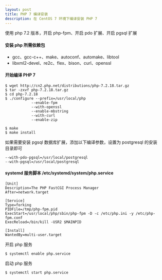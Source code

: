 ```yaml
---
layout: post
title: PHP 7 编译安装
description: 在 CentOS 7 环境下编译安装 PHP 7
---
```


使用 php 7.2 版本，开启 php-fpm、开启 pdo 扩展、开启 pgsql 扩展

#### 安装 php 所需依赖包

- gcc、gcc-c++、make、autoconf、automake、libtool  
- libxml2-devel、re2c、flex、bison、curl、openssl

#### 开始编译 PHP 7

    $ wget http://cn2.php.net/distributions/php-7.2.18.tar.gz
    $ tar -zxvf php-7.2.18.tar.gz
    $ cd php-7.2.18
    $ ./configure --prefix=/usr/local/php
                --enable-fpm
                --with-openssl
                --enable-mbstring
                --with-curl
                --enable-zip

    $ make
    $ make install

如果需要安装 pgsql 数据库扩展，添加以下编译参数，设置为 postgresql 的安装目录即可

```
--with-pdo-pgsql=/usr/local/postgresql
--with-pgsql=/usr/local/postgresql
```

#### systemd 服务脚本 /etc/systemd/system/php.service

    [Unit]
    Description=The PHP FastCGI Process Manager
    After=network.target

    [Service]
    Type=forking
    PIDFile=/tmp/php-fpm.pid
    ExecStart=/usr/local/php/sbin/php-fpm -D -c /etc/php.ini -y /etc/php-fpm.conf
    ExecReload=/bin/kill -USR2 $MAINPID

    [Install]
    WantedBy=multi-user.target

开启 php 服务

```
$ systemctl enable php.service
```

启动 php 服务

```
$ systemctl start php.service
```

